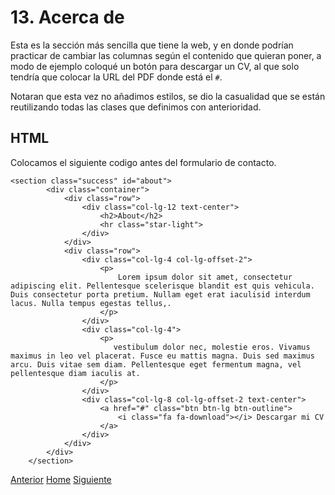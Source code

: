 # 13. Acerca de

 Esta es la sección más sencilla que tiene la web, y en donde podrían practicar de cambiar las columnas según el contenido que quieran poner, a modo de ejemplo coloqué un botón para descargar un CV, al que solo tendría que colocar la URL del PDF donde está el `#`.

Notaran que esta vez no añadimos estilos, se dio la casualidad que se están reutilizando todas las clases que definimos con anterioridad.


## HTML

Colocamos el siguiente codigo antes del formulario de contacto.

```
<section class="success" id="about">
        <div class="container">
            <div class="row">
                <div class="col-lg-12 text-center">
                    <h2>About</h2>
                    <hr class="star-light">
                </div>
            </div>
            <div class="row">
                <div class="col-lg-4 col-lg-offset-2">
                    <p>
                        Lorem ipsum dolor sit amet, consectetur adipiscing elit. Pellentesque scelerisque blandit est quis vehicula. Duis consectetur porta pretium. Nullam eget erat iaculisid interdum lacus. Nulla tempus egestas tellus,.
                    </p>
                </div>
                <div class="col-lg-4">
                    <p>
                       vestibulum dolor nec, molestie eros. Vivamus maximus in leo vel placerat. Fusce eu mattis magna. Duis sed maximus arcu. Duis vitae sem diam. Pellentesque eget fermentum magna, vel pellentesque diam iaculis at.
                    </p>
                </div>
                <div class="col-lg-8 col-lg-offset-2 text-center">
                    <a href="#" class="btn btn-lg btn-outline">
                        <i class="fa fa-download"></i> Descargar mi CV
                    </a>
                </div>
            </div>
        </div>
    </section>
```

<div class="Grid">
    <a href="https://fgarciajulia.github.io/mi_primera_pagina/atajo" class="my-btn anterior">Anterior</a>
    <a href="https://fgarciajulia.github.io/mi_primera_pagina" class="my-btn home">Home</a>
    <a href="https://fgarciajulia.github.io/mi_primera_pagina/portfolio" class="my-btn siguiente">Siguiente</a>
</div>